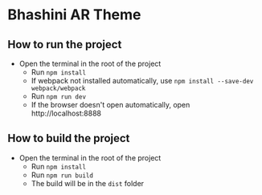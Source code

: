 # Bhashini AR Theme

## How to run the project

- Open the terminal in the root of the project
  - Run `npm install`
  - If webpack not installed automatically, use `npm install --save-dev webpack/webpack`
  - Run `npm run dev`
  - If the browser doesn't open automatically, open http://localhost:8888

## How to build the project

- Open the terminal in the root of the project
  - Run `npm install`
  - Run `npm run build`
  - The build will be in the `dist` folder
